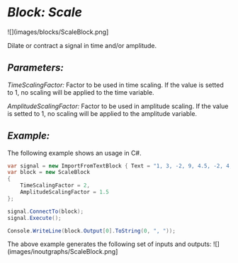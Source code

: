 # *Block: Scale*
![](images/blocks/ScaleBlock.png]

Dilate or contract a signal in time and/or amplitude.

## *Parameters:*

*TimeScalingFactor:* Factor to be used in time scaling. If the value is setted to 1, no scaling will be applied to the time variable.

*AmplitudeScalingFactor:* Factor to be used in amplitude scaling. If the value is setted to 1, no scaling will be applied to the amplitude variable.

## *Example:*

The following example shows an usage in C#.

```csharp
var signal = new ImportFromTextBlock { Text = "1, 3, -2, 9, 4.5, -2, 4, 0" };
var block = new ScaleBlock
{
    TimeScalingFactor = 2,
    AmplitudeScalingFactor = 1.5
};

signal.ConnectTo(block);
signal.Execute();

Console.WriteLine(block.Output[0].ToString(0, ", "));
```

The above example generates the following set of inputs and outputs:
![](images/inoutgraphs/ScaleBlock.png]

